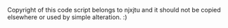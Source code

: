 Copyright of this code script belongs to njxjtu and it should not be copied elsewhere or used by simple alteration. :)
